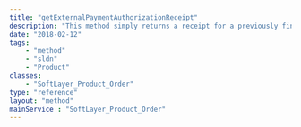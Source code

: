 ```yaml
---
title: "getExternalPaymentAuthorizationReceipt"
description: "This method simply returns a receipt for a previously finalized payment authorization from PayPal. The response matches the response returned from placeOrder when the order was originally placed with PayPal as the payment type. "
date: "2018-02-12"
tags:
    - "method"
    - "sldn"
    - "Product"
classes:
    - "SoftLayer_Product_Order"
type: "reference"
layout: "method"
mainService : "SoftLayer_Product_Order"
---
```

